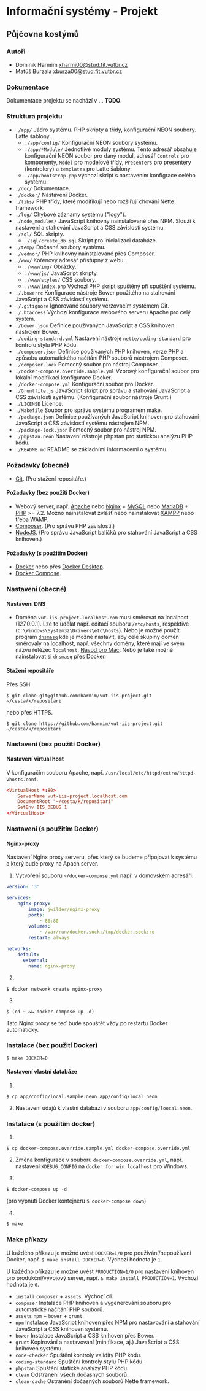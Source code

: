 # Informační systémy - Projekt
## Půjčovna kostýmů


### Autoři
- Dominik Harmim <xharmi00@stud.fit.vutbr.cz>
- Matúš Burzala <xburza00@stud.fit.vutbr.cz>


### Dokumentace
Dokumentace projektu se nachází v ... **TODO**.


### Struktura projektu
- `./app/` Jádro systému. PHP skripty a třídy, konfigurační NEON soubory. Latte šablony.
  * `./app/config/` Konfigurační NEON soubory systému.
  * `./app/*Module/` Jednotlivé moduly systému. Tento adresář obsahuje konfigurační NEON soubor pro daný modul,
    adresář `Controls` pro komponenty, `Model` pro modelové třídy, `Presenters` pro presentery (kontrolery) a
    `templates` pro Latte šablony.
  * `./app/bootstrap.php` výchozí skript s nastavením konfigrace celého systému.
- `./doc/` Dokumentace.
- `./docker/` Nastavení Docker.
- `./libs/` PHP třídy, které modifikují nebo rozšiřují chování Nette framework.
- `./log/` Chybové záznamy systému ("logy").
- `./node_modules/` JavaScript knihovny nainstalované přes NPM. Slouží k nastavení a stahování JavaScript a CSS
  závislostí systému.
- `./sql/` SQL skripty.
  * `./sql/create_db.sql` Skript pro inicializaci databáze.
- `./temp/` Dočasné soubory systému.
- `./vednor/` PHP knihovny nainstalované přes Composer.
- `./www/` Kořenový adresář přístupný z webu.
  * `./www/img/` Obrázky.
  * `./www/js/` JavaScript skripty.
  * `./www/styles/` CSS soubory.
  * `./www/index.php` Výchozí PHP skript spuštěný při spuštění systému.
- `./.bowerrc` Konfigurace nástroje Bower použitého na stahování JavaScript a CSS závislostí systému.
- `./.gitignore` Ignorované soubory verzovacím systémem Git.
- `./.htaccess` Výchozí konfigurace webového serveru Apache pro celý systém.
- `./bower.json` Definice používaných JavaScript a CSS knihoven nástrojem Bower.
- `./coding-standard.yml` Nastavení nástroje `nette/coding-standard` pro kontrolu stylu PHP kódu.
- `./composer.json` Definice používaných PHP knihoven, verze PHP a způsobu automatického načítání PHP souborů
  nástrojem Composer.
- `./composer.lock` Pomocný soubor pro nástroj Composer.
- `./docker-compose.override.sample.yml` Vzorový konfigurační soubor pro lokální modifikaci konfigurace Docker.
- `./docker-compose.yml` Konfigurační soubor pro Docker.
- `./Gruntfile.js` JavaScript skript pro správu a stahování JavaScript a CSS závislostí systému.
  (Konfigurační soubor nástroje Grunt.)
- `./LICENSE` Licence.
- `./Makefile` Soubor pro správu systému programem make.
- `./package.json` Definice používaných JavaScript knihoven pro stahování JavaScript a CSS závislostí systému
  nástrojem NPM.
- `./package-lock.json` Pomocný soubor pro nástroj NPM.
- `./phpstan.neon` Nastavení nástroje phpstan pro statickou analýzu PHP kódu.
- `./README.md` README se základními informacemi o systému.


### Požadavky (obecné)
- [Git](https://git-scm.com/downloads). (Pro stažení repositáře.)

#### Požadavky (bez použití Docker)
- Webový server, např. [Apache](http://httpd.apache.org/download.cgi) nebo [Nginx](http://nginx.org/en/download.html) +
[MySQL](https://www.mysql.com/downloads) nebo [MariaDB](https://mariadb.org/download) +
[PHP](http://php.net/downloads.php) >= 7.2. Možno nainstalovat zvlášť nebo nainstalovat
[XAMPP](https://www.apachefriends.org/download.html) nebo třeba [WAMP](http://www.wampserver.com/en).
- [Composer](https://getcomposer.org/download). (Pro správu PHP zavislostí.)
- [NodeJS](https://nodejs.org/en/download). (Pro správu JavaScript balíčků pro stahování JavaScript a CSS knihoven.)

#### Požadavky (s použitím Docker)
- [Docker](https://www.docker.com/products/docker-engine#/download) nebo přes
[Docker Desktop](https://www.docker.com/products/docker-desktop).
- [Docker Compose](https://docs.docker.com/compose/install/#install-compose).


### Nastavení (obecné)

#### Nastavení DNS
- Doména `vut-iis-project.localhost.com` musí směrovat na localhost (127.0.0.1).
Lze to udělat např. editací souboru `/etc/hosts`, respektive (`C:\Windows\System32\Drivers\etc\hosts`).
Nebo je možné použít program [`dnsmasq`](http://www.thekelleys.org.uk/dnsmasq/doc.html) kde je možné
nastavit, aby celé skupiny domén směrovaly na localhost, např. všechny domény, které mají ve svém
názvu řetězec `localhost`. [Návod pro Mac](https://getgrav.org/blog/macos-mojave-apache-mysql-vhost-apc).
Nebo je také možné nainstalovat si `dnsmasq` přes Docker.

#### Stažení repositáře
Přes SSH
```
$ git clone git@github.com:harmim/vut-iis-project.git ~/cesta/k/repositari
```
nebo přes HTTPS.
```
$ git clone https://github.com/harmim/vut-iis-project.git ~/cesta/k/repositari
```


### Nastavení (bez použití Docker)

#### Nastavení virtual host
V konfiguračím souboru Apache, např. `/usr/local/etc/httpd/extra/httpd-vhosts.conf`.
```conf
<VirtualHost *:80>
	ServerName vut-iis-project.localhost.com
	DocumentRoot "~/cesta/k/repositari"
	SetEnv IIS_DEBUG 1
</VirtualHost>
```


### Nastavení (s použitím Docker)

#### Nginx-proxy
Nastavení Nginx proxy serveru, přes který se budeme připojovat k systému a který bude proxy na Apach server.

1. Vytvoření souboru `~/docker-compose.yml` např. v domovském adresáři:
```yml
version: '3'

services:
    nginx-proxy:
        image: jwilder/nginx-proxy
        ports:
            - 80:80
        volumes:
            - /var/run/docker.sock:/tmp/docker.sock:ro
        restart: always

networks:
    default:
      external:
        name: nginx-proxy
```

2.
```
$ docker network create nginx-proxy
```

3.
```
$ (cd ~ && docker-compose up -d)
```
Tato Nginx proxy se teď bude spouštět vždy po restartu Docker automaticky.


### Instalace (bez použití Docker)
```
$ make DOCKER=0
```

#### Nastavení vlastní databáze
1.
```
$ cp app/config/local.sample.neon app/config/local.neon
```

2. Nastavení údajů k vlastní databázi v souboru `app/config/loocal.neon`.


### Instalace (s použitím docker)
1.
```
$ cp docker-compose.override.sample.yml docker-compose.override.yml
```

2. Změna konfigurace v souboru `docker-compose.override.yml`, např. nastavení `XDEBUG_CONFIG` na
`docker.for.win.localhost` pro Windows.

3.
```
$ docker-compose up -d
```
(pro vypnutí Docker kontejneru `$ docker-compose down`)

4.
```
$ make
```


### Make příkazy
U každého příkazu je možné uvést `DOCKER=1/0` pro používání/nepoužívaní Docker, např. `$ make install DOCKER=0`.
Výchozí hodnota je `1`.

U kažédho příkazu je možné uvést `PRODUCTION=1/0` pro nastavení knihoven pro produkční/vývojový server,
např. `$ make install PRODUCTION=1`. Výchozí hodnota je `0`.

- `install` `composer` + `assets`. Výchozí cíl.
- `composer` Instalace PHP knihoven a vygenerování souboru pro automatické načítání PHP souborů.
- `assets` `npm` + `bower` + `grunt`.
- `npm` Instalace JavaScript knihoven přes NPM pro nastavování a stahování JavaScript a CSS knihoven systému.
- `bower` Instalace JavaScript a CSS knihoven přes Bower.
- `grunt` Kopírování a nastavování (minifikace, aj.) JavaScript a CSS knihoven systému.
- `code-checker` Spuštění kontroly validity PHP kódu.
- `coding-standard` Spuštění kontroly stylu PHP kódu.
- `phpstan` Spuštění statické analýzy PHP kódu.
- `clean` Odstranení všech dočasných souborů.
- `clean-cache` Ostranění dočasných souborů Nette framework.
